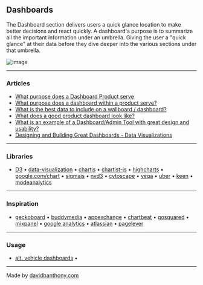## Dashboards

The Dashboard section delivers users a quick glance location to make better decisions and react quickly. A dashboard's purpose is to summarize all the important information under an umbrella. Giving the user a "quick glance" at their data before they dive deeper into the various sections under that umbrella.

![image](https://cpdocs3.netlify.app/images/DXM/Dashboard/Optimization-Dashboard.jpg)

---

### Articles
- [What purpose does a Dashboard Product serve](http://www.quora.com/User-Interfaces/What-purpose-does-a-Dashboard-within-a-Product-serve)
- [What purpose does a dashboard within a product serve?](https://www.quora.com/User-Interfaces/What-purpose-does-a-dashboard-within-a-product-serve)
- [What is the best data to include on a wallboard / dashboard?](http://www.quora.com/What-is-the-best-data-to-include-on-a-wallboard-dashboard)
- [What does a good product dashboard look like?](http://www.quora.com/What-does-a-good-product-dashboard-look-like)
- [What is an example of a Dashboard/Admin Tool with great design and usability?](http://www.quora.com/Web-Design/What-is-an-example-of-a-Dashboard-Admin-Tool-with-great-design-and-usability)
- [Designing and Building Great Dashboards - Data Visualizations](https://www.geckoboard.com/blog/designing-and-building-dashboards-data-visualisations/)

---

### Libraries

- [D3](https://d3js.org/) •
[data-visualization](https://github.com/showcases/data-visualization) •
[chartjs](http://www.chartjs.org/) •
[chartist-js](http://gionkunz.github.io/chartist-js/examples.html) •
[highcharts](https://www.highcharts.com/demo) •
[google.com/chart](https://developers.google.com/chart/interactive/docs/gallery) •
[sigmajs](http://sigmajs.org/) •
[nvd3](http://nvd3.org/examples/index.html) •
[cytoscape](http://js.cytoscape.org/#demos) •
[vega](https://vega.github.io/vega/examples/) •
[uber](http://uber.github.io/deck.gl/#/examples/overview) •
[keen](http://keen.github.io/keen-dataviz.js/) •
[modeanalytics](https://about.modeanalytics.com/data-sources/)

---

### Inspiration
- [geckoboard](http://www.geckoboard.com) •
[buddymedia](http://www.buddymedia.com/products/dashboard) •
[appexchange](http://appexchange.salesforce.com) •
[chartbeat](http://chartbeat.com) •
[gosquared](https://www.gosquared.com) •
[mixpanel](https://mixpanel.com) •
[google analytics](http://www.google.com/analytics) •
[atlassian](https://marketplace.atlassian.com) •
[pagelever](http://pagelever.com/products)

---

### Usage
- [alt. vehicle dashboards](https://www.davidbanthony.me/blog/2016/7/25/oled-vehicle-displays) •

---

Made by [davidbanthony.com](https://davidbanthony.com)

